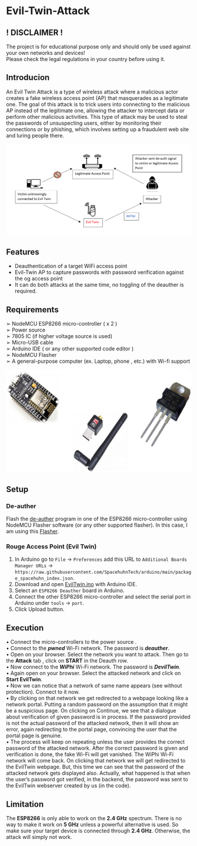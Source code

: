 # Evil-Twin-Attack

## ! DISCLAIMER !
The project is for educational purpose only and should only be used against your own networks and devices!<br>
Please check the legal regulations in your country before using it.


## Introducion

An Evil Twin Attack is a type of wireless attack where a malicious actor creates a 
fake wireless access point (AP) that masquerades as a legitimate one. The goal of 
this attack is to trick users into connecting to the malicious AP instead of the 
legitimate one, allowing the attacker to intercept data or perform other malicious 
activities. This type of attack may be used to steal the passwords of unsuspecting 
users, either by monitoring their connections or by phishing, which involves setting 
up a fraudulent web site and luring people there.

<img style="border-radius:10px;"
    src="https://github.com/Shibasish-Dalui/Evil-Twin-Attack/blob/main/evil_twin_attack.png">
<br>


## Features
* Deauthentication of a target WiFi access point
* Evil-Twin AP to capture passwords with password verification against the og access point
* It can do both attacks at the same time, no toggling of the deauther is required.


## Requirements
➢ NodeMCU ESP8266 micro-controller ( x 2 ) <br>
➢ Power source <br>
➢ 7805 IC (if higher voltage source is used) <br>
➢ Micro-USB cable <br>
➢ Arduino IDE ( or any other supported code editor ) <br>
➢ NodeMCU Flasher <br>
➢ A general-purpose computer (ex. Laptop, phone , etc.) with Wi-fi support <br>

<img style="border-radius:10px;"
    src="https://github.com/Shibasish-Dalui/Evil-Twin-Attack/blob/main/components.png">
<br>


## Setup

### De-auther

Flash the [de-auther](https://github.com/Shibasish-Dalui/Evil-Twin-Attack/blob/main/esp8266_deauther_2.6.1_DSTIKE_USB_DEAUTHER_V2.bin) program in one of the ESP8266 micro-controller 
using NodeMCU Flasher software (or any other supported flasher). In this case, I am using this [Flasher](https://github.com/nodemcu/nodemcu-flasher).

### Rouge Access Point (Evil Twin)

1. In Arduino go to `File` -> `Preferences` add this URL to `Additional Boards Manager URLs` ->
   `https://raw.githubusercontent.com/SpacehuhnTech/arduino/main/package_spacehuhn_index.json`.
2. Download and open [EvilTwin.ino](https://github.com/Shibasish-Dalui/Evil-Twin-Attack/blob/main/EvilTwin.ino) with Arduino IDE.
3. Select an `ESP8266 Deauther` board in Arduino.
4. Connect the other ESP8266 micro-controller and select the serial port in Arduino under `tools` -> `port`.
5. Click Upload button.


## Execution
• Connect the micro-controllers to the power source . <br>
• Connect to the <b><i>pwned</i></b> Wi-Fi network. The password is <b><i>deauther</i></b>. <br>
• Open [](http://192.168.4.1/) on your browser. Select the network you want to attack. Then go to the <b>Attack</b> tab , click on <b>START</b> in the Deauth row. <br>
• Now connect to the <b><i>WiPhi</i></b> Wi-Fi network. The password is <b><i>DevilTwin</i></b>. <br>
• Again open [](http://192.168.4.1/) on your browser. Select the attacked network and click on <b>Start EvilTwin</b>. <br>
• Now we can notice that a network of same name appears (see without protection). Connect to it now. <br>
• By clicking on that network we get redirected to a webpage looking like a network portal. Putting a random password on the assumption that it might be a suspicious page.
  On clicking on Continue, we see that a dialogue about verification of given password is in process. If the password provided is not the actual password of the attacked network, then 
  it will show an error, again redirecting to the portal page, convincing the user that the portal page is genuine. <br>
• The process will keep on repeating unless the user provides the correct password of the attacked network. After the correct password is given and verification is done,
  the fake Wi-Fi will get vanished. The WiPhi Wi-Fi network will come back. On clicking that network we will get redirected to the EvilTwin webpage. 
  But, this time we can see that the password of the attacked network gets displayed also. Actually, what happened is that when the user’s password got verified, in 
  the backend, the password was sent to the EvilTwin webserver created by us (in the code). <br>


## Limitation

The <b>ESP8266</b> is only able to work on the <b>2.4 GHz</b> spectrum. There is no way to make it work on <b>5 GHz</b> unless a powerful alternative is used.
So make sure your target device is connected through <b>2.4 GHz</b>. Otherwise, the attack will simply not work.
